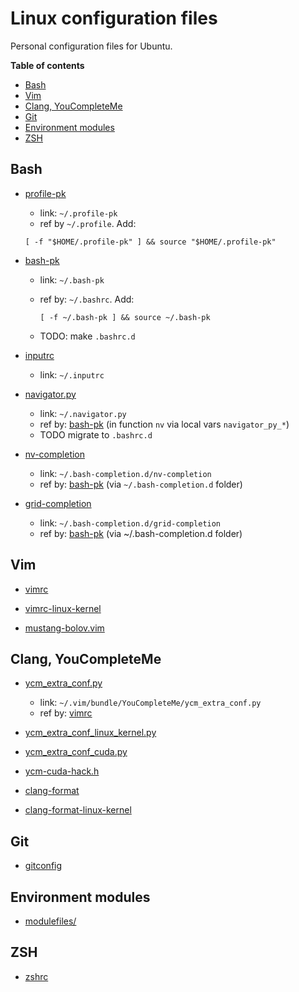Linux configuration files
=========================

Personal configuration files for Ubuntu.

<!-- START doctoc generated TOC please keep comment here to allow auto update -->
<!-- DON'T EDIT THIS SECTION, INSTEAD RE-RUN doctoc TO UPDATE -->

**Table of contents**

- [Bash](#bash)
- [Vim](#vim)
- [Clang, YouCompleteMe](#clang-youcompleteme)
- [Git](#git)
- [Environment modules](#environment-modules)
- [ZSH](#zsh)

<!-- END doctoc generated TOC please keep comment here to allow auto update -->


Bash
----

- [profile-pk](profile-pk)
  - link: `~/.profile-pk`
  - ref by `~/.profile`. Add:

  ```
  [ -f "$HOME/.profile-pk" ] && source "$HOME/.profile-pk"
  ```

- [bash-pk](bash-pk)
  - link: `~/.bash-pk`
  - ref by: `~/.bashrc`. Add:

    ````
    [ -f ~/.bash-pk ] && source ~/.bash-pk
    ````

  - TODO: make `.bashrc.d`

- [inputrc](inputrc)
  - link: `~/.inputrc`

- [navigator.py](navigator.py)
  - link: `~/.navigator.py`
  - ref by: [bash-pk](bash-pk)
    (in function `nv` via local vars `navigator_py_*`)
  - TODO migrate to `.bashrc.d`

- [nv-completion](nv-completion)
  - link: `~/.bash-completion.d/nv-completion`
  - ref by: [bash-pk](bash-pk) (via `~/.bash-completion.d` folder)

- [grid-completion](grid-completion)
  - link: `~/.bash-completion.d/grid-completion`
  - ref by: [bash-pk](bash-pk) (via ~/.bash-completion.d folder)

Vim
---

- [vimrc](vimrc)

- [vimrc-linux-kernel](vimrc-linux-kernel)

- [mustang-bolov.vim](mustang-bolov.vim)

Clang, YouCompleteMe
--------------------

- [ycm_extra_conf.py](ycm_extra_conf.py)
  - link: `~/.vim/bundle/YouCompleteMe/ycm_extra_conf.py`
  - ref by: [vimrc](vimrc)

- [ycm_extra_conf_linux_kernel.py](ycm_extra_conf_linux_kernel.py)

- [ycm_extra_conf_cuda.py](ycm_extra_conf_cuda.py)

- [ycm-cuda-hack.h](ycm-cuda-hack.h)

- [clang-format](clang-format)

- [clang-format-linux-kernel](clang-format-linux-kernel)

Git
---

- [gitconfig](gitconfig)

Environment modules
-------------------

- [modulefiles/](modulefiles/)

ZSH
---

- [zshrc](zshrc)
